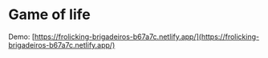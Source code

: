# Game of life

Demo: [https://frolicking-brigadeiros-b67a7c.netlify.app/](https://frolicking-brigadeiros-b67a7c.netlify.app/)
